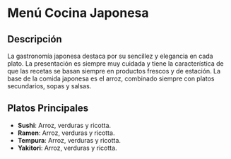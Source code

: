 # Menú Cocina Japonesa

## Descripción
La gastronomía japonesa destaca por su sencillez y elegancia en cada plato. La presentación es siempre muy cuidada y tiene la característica de que las recetas se basan siempre en productos frescos y de estación. La base de la comida japonesa es el arroz, combinado siempre con platos secundarios, sopas y salsas.

## Platos Principales
- **Sushi**: Arroz, verduras y ricotta.
- **Ramen**: Arroz, verduras y ricotta.
- **Tempura**: Arroz, verduras y ricotta.
- **Yakitori**: Arroz, verduras y ricotta.